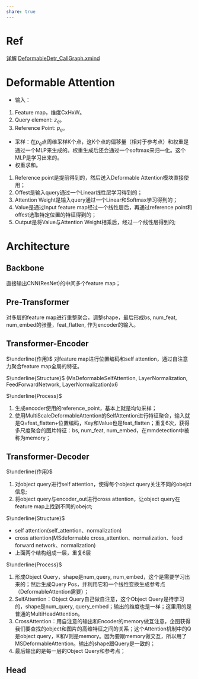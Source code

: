 ```yaml
---
share: true
---
```


# Ref 
[详解](https://zhuanlan.zhihu.com/p/520666550)
[DeformableDetr_CallGraph.xmind](https://1drv.ms/u/s!AoE-r_P7l4j3gv5X5XwlX-VIGStRjQ?e=He2fwW)

# Deformable Attention

- 输入：
1. Feature map，维度CxHxW。
2. Query element: $z_q$。
3. Reference Point: $p_q$。
- 采样：在$p_q$点周维采样K个点，这K个点的偏移量（相对于参考点）和权重是通过一个MLP来生成的。权重生成后还会通过一个softmax来归一化。这个MLP是学习出来的。
- 权重求和。

1. Reference point是提前得到的，然后送入Deformable Attention模块直接使用；
2. Offest是输入query通过一个Linear线性层学习得到的；
3. Attention Weight是输入query通过一个Linear和Softmax学习得到的；
4. Value是通过Input feature map经过一个线性层后，再通过reference point和offest选取特定位置的特征得到的；
5. Output是将Value与Attention Weight相乘后，经过一个线性层得到的;


# Architecture

## Backbone


直接输出CNN(ResNet)的中间多个feature map；

## Pre-Transformer
对多层的feature map进行重整聚合，调整shape，最后形成bs, num_feat, num_embed的张量，feat_flatten, 作为encoder的输入。

## Transformer-Encoder

$\underline{作用}$
对feature map进行位置编码和self attention，通过自注意力聚合feature map全局的特征。

$\underline{Structure}$
(MsDeformableSelfAttention, LayerNormalization, FeedForwardNetwork, LayerNormalization)x6

$\underline{Process}$
1. 生成encoder使用的reference_point，基本上就是均匀采样；
2. 使用MultiScaleDeformableAttention的SelfAttention进行特征聚合，输入就是Q=feat_flatten+位置编码，Key和Value也是feat_flatten；重复6次，获得多尺度聚合的图片特征：bs, num_feat, num_embed，在mmdetection中被称为memory；

## Transformer-Decoder

$\underline{作用}$
1. 对object query进行self attention，使得每个object query关注不同的obejct信息;
2. 将object query与encoder_out进行cross attention，让object query在feature map上找到不同的obejct;

$\underline{Structure}$
- self attention(self_attention、normalization)
- cross attention(MSdeformable cross_attention、normalization、feed forward network、normalization)
- 上面两个结构组成一层，重复6层

$\underline{Process}$
1. 形成Object Query，shape是num_query, num_embed，这个是需要学习出来的；然后生成Query Pos，并利用它和一个线性变换生成参考点（DeformableAttention需要）；
2. SelfAttention：Object Query自己做自注意，这个Object Query是待学习的，shape是num_query, query_embed；输出的维度也是一样；这里用的是普通的MultiHeadAttention。
3. CrossAttention：用自注意的输出和Encoder的memory做互注意，企图获得我们要查找的object和图片的高维特征之间的关系；这个Attention机制中的Q是object query，K和V则是memory。因为要跟memory做交互，所以用了MSDeformableAttention。输出的shape跟Query是一致的；
4. 最后输出的是每一层的Object Query和参考点；

## Head
